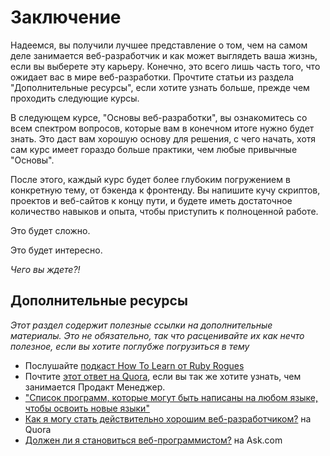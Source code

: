 # Заключение

Надеемся, вы получили лучшее представление о том, чем на самом деле занимается веб-разработчик и как может выглядеть ваша жизнь, если вы выберете эту карьеру. Конечно, это всего лишь часть того, что ожидает вас в мире веб-разработки. Прочтите статьи из раздела "Дополнительные ресурсы", если хотите узнать больше, прежде чем проходить следующие курсы.

В следующем курсе, "Основы веб-разработки", вы ознакомитесь со всем спектром вопросов, которые вам в конечном итоге нужно будет знать. Это даст вам хорошую основу для решения, с чего начать, хотя сам курс имеет гораздо больше практики, чем любые привычные "Основы".

После этого, каждый курс будет более глубоким погружением в конкретную тему, от бэкенда к фронтенду. Вы напишите кучу скриптов, проектов и веб-сайтов к концу пути, и будете иметь достаточное количество навыков и опыта, чтобы приступить к полноценной работе.

Это будет сложно.

Это будет интересно.

*Чего вы ждете?!*

## Дополнительные ресурсы

*Этот раздел содержит полезные ссылки на дополнительные материалы. Это не обязательно, так что расценивайте их как нечто полезное, если вы хотите поглубже погрузиться в тему*

* Послушайте [подкаст How To Learn от Ruby Rogues](http://rubyrogues.com/131-rr-how-to-learn/)
* Почтите [этот ответ на Quora](http://www.quora.com/Product-Management/What-does-a-great-product-manager-at-a-tech-startup-do-day-to-day-e-g-wireframe-feature-flow-etc), если вы так же хотите узнать, чем занимается Продакт Менеджер.
* ["Список программ, которые могут быть написаны на любом языке, чтобы освоить новые языки"](http://www.reddit.com/r/learnprogramming/comments/218ca9/list_of_beginner_programs_that_can_be_done_in_any/)
* [Как я могу стать действительно хорошим веб-разработчиком?](http://www.quora.com/Computer-Programming/How-can-I-become-a-really-good-Web-Developer-starting-from-now-at-age-20-before-age-25) на Quora
* [Должен ли я становиться веб-программистом?](http://webdesign.about.com/od/jobs/p/should_I_become_a_web_programmer.htm) на Ask.com
